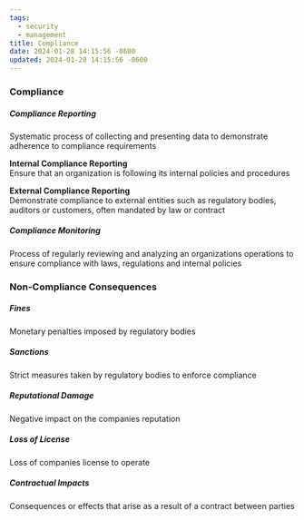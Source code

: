 ```yaml
---
tags:
  - security
  - management
title: Compliance
date: 2024-01-28 14:15:56 -0600
updated: 2024-01-28 14:15:56 -0600
---
```


### Compliance

##### Compliance Reporting
Systematic process of collecting and presenting data to demonstrate adherence to compliance requirements

**Internal Compliance Reporting**  
Ensure that an organization is following its internal policies and procedures

**External Compliance Reporting**   
Demonstrate compliance to external entities such as regulatory bodies, auditors or customers, often mandated by law or contract

##### Compliance Monitoring
Process of regularly reviewing and analyzing an organizations operations to ensure compliance with laws, regulations and internal policies

### Non-Compliance Consequences

##### Fines
Monetary penalties imposed by regulatory bodies

##### Sanctions
Strict measures taken by regulatory bodies to enforce compliance

##### Reputational Damage
Negative impact on the companies reputation

##### Loss of License
Loss of companies license to operate

##### Contractual Impacts
Consequences or effects that arise as a result of a contract between parties

